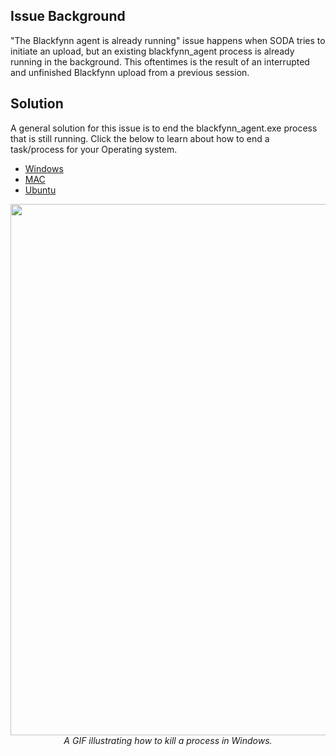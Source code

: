 ## Issue Background

"The Blackfynn agent is already running" issue happens when SODA tries to initiate an upload, but an existing blackfynn_agent process is already running in the background. This oftentimes is the result of an interrupted and unfinished Blackfynn upload from a previous session. 

## Solution

A general solution for this issue is to end the blackfynn_agent.exe process that is still running. Click the below to learn about how to end a task/process for your Operating system. 

* [Windows](https://winaero.com/kill-process-windows-10/)
* [MAC](https://support.apple.com/guide/activity-monitor/quit-a-process-actmntr1002/mac)
* [Ubuntu](https://www.cyberciti.biz/faq/stop-process-ubuntu-linux-command/)

<p align="center">
<img src="https://github.com/bvhpatel/SODA/raw/master/docs/documentation/Common-errors/blackfynn-agent-running-error.gif" width="850">
<br/> 
  <i> A GIF illustrating how to kill a process in Windows. </i>
</img>
</p>